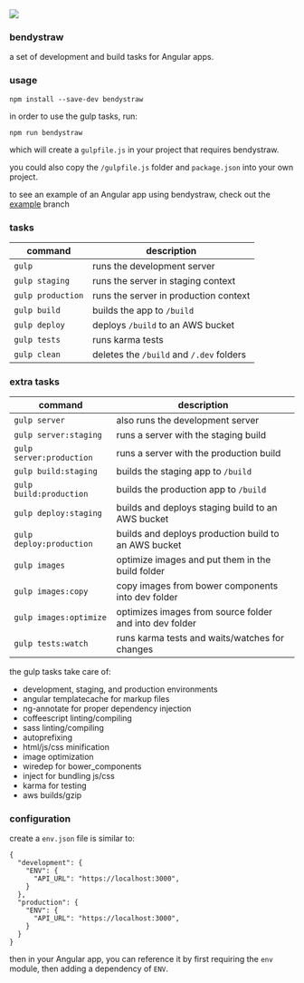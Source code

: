 <img src="http://i.imgur.com/Pdmetdq.png">

### bendystraw

a set of development and build tasks for Angular apps.

### usage

    npm install --save-dev bendystraw

in order to use the gulp tasks, run:

    npm run bendystraw

which will create a `gulpfile.js` in your project that requires bendystraw.

you could also copy the `/gulpfile.js` folder and `package.json` into your own project.

to see an example of an Angular app using bendystraw, check out the [example](https://github.com/brousalis/bendystraw/tree/example) branch

### tasks

command | description
------- | ------------
`gulp` | runs the development server
`gulp staging` | runs the server in staging context
`gulp production` | runs the server in production context
`gulp build` | builds the app to `/build`
`gulp deploy` | deploys `/build` to an AWS bucket
`gulp tests` | runs karma tests
`gulp clean` | deletes the `/build` and `/.dev` folders

### extra tasks

command | description
------- | ------------
`gulp server` | also runs the development server
`gulp server:staging` | runs a server with the staging build
`gulp server:production` | runs a server with the production build
`gulp build:staging` | builds the staging app to `/build`
`gulp build:production` | builds the production app to `/build`
`gulp deploy:staging` | builds and deploys staging build to an AWS bucket
`gulp deploy:production` | builds and deploys production build to an AWS bucket
`gulp images` | optimize images and put them in the build folder
`gulp images:copy` | copy images from bower components into dev folder
`gulp images:optimize` | optimizes images from source folder and into dev folder
`gulp tests:watch` | runs karma tests and waits/watches for changes

the gulp tasks take care of:

- development, staging, and production environments
- angular templatecache for markup files
- ng-annotate for proper dependency injection
- coffeescript linting/compiling
- sass linting/compiling
- autoprefixing
- html/js/css minification
- image optimization
- wiredep for bower_components
- inject for bundling js/css
- karma for testing
- aws builds/gzip

### configuration

create a `env.json` file is similar to:

    {
      "development": {
        "ENV": {
          "API_URL": "https://localhost:3000",
        }
      },
      "production": {
        "ENV": {
          "API_URL": "https://localhost:3000",
        }
      }
    }

then in your Angular app, you can reference it by first requiring the `env` module, then adding a dependency of `ENV`.
